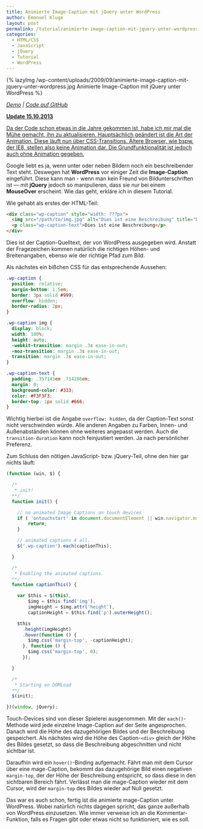 ```yaml
---
title: Animierte Image-Caption mit jQuery unter WordPress
author: Emanuel Kluge
layout: post
permalink: /tutorial/animierte-image-caption-mit-jquery-unter-wordpress/
categories:
  - HTML/CSS
  - JavaScript
  - jQuery
  - Tutorial
  - WordPress
---
```


{% lazyImg /wp-content/uploads/2009/09/animierte-image-caption-mit-jquery-unter-wordpress.jpg Animierte Image-Caption mit jQuery unter WordPress %}

*[Demo][demo] | [Code auf GitHub][github]*

<p><ins datetime="2013-10-15T20:31:38+00:00"><strong>Update 15.10.2013</strong></ins></p>
<p><ins datetime="2013-10-15T20:31:38+00:00">Da der Code schon etwas in die Jahre gekommen ist, habe ich mir mal die Mühe gemacht, ihn zu aktualisieren. Hauptsächlich geändert ist die Art der Animation. Diese läuft nun über CSS-Transitions. Ältere Browser, wie bspw. der IE8, stellen also keine Animation dar. Die Grundfunktionalität ist jedoch auch ohne Animation gegeben.</ins></p>

Google liebt es ja, wenn unter oder neben Bildern noch ein beschreibender Text steht. Deswegen hat **WordPress** vor einiger Zeit die **Image-Caption** eingeführt. Diese kann man - wenn man kein Freund von Bildunterschriften ist &mdash; mit **jQuery** jedoch so manipulieren, dass sie nur bei einem **MouseOver** erscheint. Wie das geht, erkläre ich in diesem Tutorial.

Wie gehabt als erstes der HTML-Teil:

```html
<div class="wp-caption" style="width: ???px">
  <img src="/path/to/img.jpg" alt="Dies ist eine Beschreibung" title="Dies ist eine Beschreibung" width="???" height="???" class="size-full wp-image-3402" />
  <p class="wp-caption-text">Dies ist eine Beschreibung</p>
</div>
```

Dies ist der Caption-Quelltext, der von WordPress ausgegeben wird. Anstatt der Fragezeichen kommen natürlich die richtigen Höhen- und Breitenangaben, ebenso wie der richtige Pfad zum Bild.

Als nächstes ein bißchen CSS für das entsprechende Aussehen:

```css
.wp-caption {
  position: relative;
  margin-bottom: 1.5em;
  border: 3px solid #999;
  overflow: hidden;
  border-radius: 2px;
}

.wp-caption img {
  display: block;
  width: 100%;
  height: auto;
  -webkit-transition: margin .3s ease-in-out;
  -moz-transition: margin .3s ease-in-out;
  transition: margin .3s ease-in-out;
}

.wp-caption-text {
  padding: .357143em .714286em;
  margin: 0;
  background-color: #333;
  color: #F3F3F3;
  border-top: 1px solid #666;
}
```

Wichtig hierbei ist die Angabe `overflow: hidden`, da der Caption-Text sonst nicht verschwinden würde. Alle anderen Angaben zu Farben, Innen- und Außenabständen können ohne weiteres angepasst werden. Auch die `transition-duration` kann noch feinjustiert werden. Ja nach persönlicher Preferenz.

Zum Schluss den nötigen JavaScript- bzw. jQuery-Teil, ohne den hier gar nichts läuft:

```javascript
(function (win, $) {

  /*
   * init!
  **/
  function init() {

    // no animated Image Captions on touch devices
    if ( 'ontouchstart' in document.documentElement || win.navigator.msMaxTouchPoints ) {
        return;
    }

    // animated captions 4 all.
    $('.wp-caption').each(captionThis);

  }

  /*
   * Enabling the animated captions.
  **/
  function captionThis() {

    var $this = $(this),
        $img = $this.find('img'),
        imgHeight = $img.attr('height'),
        captionHeight = $this.find('p').outerHeight();

    $this
      .height(imgHeight)
      .hover(function () {
        $img.css('margin-top', -captionHeight);
      }, function () {
        $img.css('margin-top', 0);
      });

  }

  /*
   * Starting on DOMLoad
  **/
  $(init);

})(window, jQuery);
```

Touch-Devices sind von dieser Spielerei ausgenommen. Mit der `each()`-Methode wird jede einzelne Image-Caption auf der Seite angesprochen. Danach wird die Höhe des dazugehörigen Bildes und der Beschreibung gespeichert. Als nächstes wird die Höhe des Caption-`<div>` gleich der Höhe des Bildes gesetzt, so dass die Beschreibung abgeschnitten und nicht sichtbar ist.

Daraufhin wird ein `hover()`-Binding aufgemacht. Fährt man mit dem Cursor über eine mage-Caption, bekommt das dazugehörige Bild einen negativen `margin-top`, der der Höhe der Beschreibung entspricht, so dass diese in den sichtbaren Bereich fährt. Verlässt man die mage-Caption wieder mit dem Cursor, wird der `margin-top` des Bildes wieder auf Null gesetzt.

Das war es auch schon, fertig ist die animierte mage-Caption unter WordPress. Wobei natürlich nichts dagegen spricht, das ganze außerhalb von WordPress einzusetzen. Wie immer verweise ich an die Kommentar-Funktion, falls es Fragen gibt oder etwas nicht so funktioniert, wie es soll.

[demo]: http://www.emanuel-kluge.de/demo/animierte-image-caption-mit-jquery-unter-wordpress/
[github]: https://github.com/herschel666/animated-wordpress-image-captions
